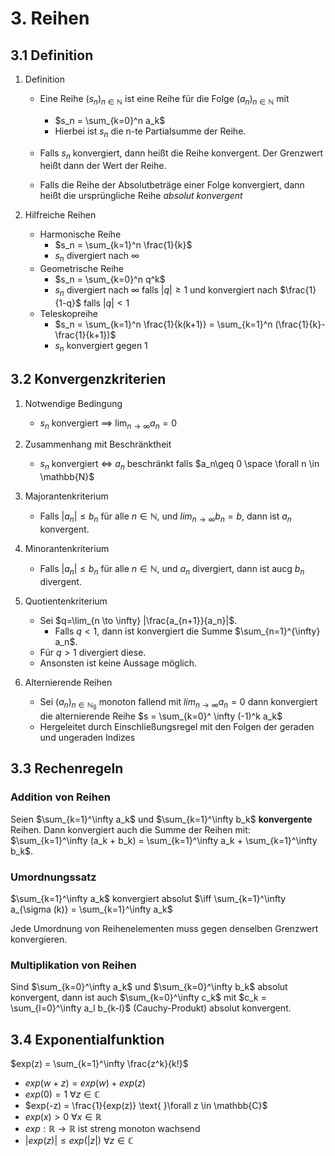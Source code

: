 # 3. Reihen

## 3.1 Definition

1. Definition

   - Eine Reihe $(s_n)_{n \in \mathbb{N}}$ ist eine Reihe für die Folge $(a_n)_{n \in \mathbb{N}}$ mit

     - $s_n = \sum_{k=0}^n a_k$
     - Hierbei ist $s_n$ die n-te Partialsumme der Reihe.

   - Falls $s_n$ konvergiert, dann heißt die Reihe konvergent. Der Grenzwert heißt dann der Wert der Reihe.
   - Falls die Reihe der Absolutbeträge einer Folge konvergiert, dann heißt die ursprüngliche Reihe *absolut konvergent*

2. Hilfreiche Reihen
   - Harmonische Reihe
     - $s_n = \sum_{k=1}^n \frac{1}{k}$
     - $s_n$ divergiert nach $\infty$
   * Geometrische Reihe
     - $s_n = \sum_{k=0}^n q^k$
     - $s_n$ divergiert nach $\infty$ falls $|q| \geq 1$ und konvergiert nach $\frac{1}{1-q}$ falls $|q| < 1$
   * Teleskopreihe
     - $s_n = \sum_{k=1}^n \frac{1}{k(k+1)} = \sum_{k=1}^n (\frac{1}{k}-\frac{1}{k+1})$
     - $s_n$ konvergiert gegen 1 

## 3.2 Konvergenzkriterien

1. Notwendige Bedingung
   - $s_n$ konvergiert $\implies$ $\lim_{n \to \infty} a_n = 0$
2. Zusammenhang mit Beschränktheit

   - $s_n$ konvergiert $\iff$ $a_n$ beschränkt falls $a_n\geq 0 \space \forall n \in \mathbb{N}$

3. Majorantenkriterium

   - Falls $|a_n| \leq b_n$ für alle $n \in \mathbb{N}$, und $lim_{n \to \infty} b_n = b$, dann ist $a_n$ konvergent.

4. Minorantenkriterium

   - Falls $|a_n| \leq b_n$ für alle $n \in \mathbb{N}$, und $a_n$ divergiert, dann ist aucg $b_n$ divergent.

5. Quotientenkriterium

   - Sei $q=\lim_{n \to \infty} |\frac{a_{n+1}}{a_n}|$.
     - Falls $q < 1$, dann ist konvergiert die Summe $\sum_{n=1}^{\infty} a_n$.
   - Für $q > 1$ divergiert diese.
   - Ansonsten ist keine Aussage möglich.

6. Alternierende Reihen
   
   - Sei $(a_n)_{n \in \mathbb{N_0}}$ monoton fallend mit $lim_{n \to \infty} a_n = 0$ dann konvergiert die alternierende Reihe $s = \sum_{k=0}^ \infty (-1)^k a_k$
   - Hergeleitet durch Einschließungsregel mit den Folgen der geraden und ungeraden Indizes

## 3.3 Rechenregeln

### Addition von Reihen

Seien $\sum_{k=1}^\infty a_k$ und $\sum_{k=1}^\infty b_k$ **konvergente** Reihen. Dann konvergiert auch die Summe der Reihen mit:
$\sum_{k=1}^\infty (a_k + b_k) = \sum_{k=1}^\infty a_k + \sum_{k=1}^\infty b_k$.

### Umordnungssatz

$\sum_{k=1}^\infty a_k$ konvergiert absolut $\iff \sum_{k=1}^\infty a_{\sigma (k)} = \sum_{k=1}^\infty a_k$

Jede Umordnung von Reihenelementen muss gegen denselben Grenzwert konvergieren.

### Multiplikation von Reihen

Sind $\sum_{k=0}^\infty a_k$ und $\sum_{k=0}^\infty b_k$ absolut konvergent, dann ist auch $\sum_{k=0}^\infty c_k$ mit $c_k = \sum_{l=0}^\infty a_l b_{k-l}$ (Cauchy-Produkt) absolut konvergent.

## 3.4 Exponentialfunktion

$exp(z) = \sum_{k=1}^\infty \frac{z^k}{k!}$

- $exp(w+z) = exp(w) + exp(z)$
- $exp(0) = 1 \text{ }\forall z \in \mathbb{C}$
- $exp(-z) = \frac{1}{exp(z)} \text{ }\forall z \in \mathbb{C}$
- $exp(x) > 0 \text{ }\forall x \in \mathbb{R}$
- $exp : \mathbb{R} \rightarrow \mathbb{R}$ ist streng monoton wachsend
- $|exp(z)| \leq exp(|z|)  \text{ }\forall z \in \mathbb{C}$

